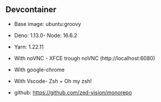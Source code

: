 ## Devcontainer

- Base image: ubuntu:groovy
- Deno: 1.13.0- Node: 16.6.2
- Yarn: 1.22.11
- With noVNC - XFCE trough noVNC (http://localhost:6080)
- With google-chrome
- With Vscode- Zsh + Oh my zsh!

- github: https://github.com/zed-vision/monorepo
